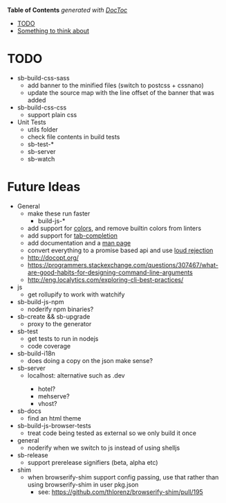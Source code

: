 <!-- START doctoc generated TOC please keep comment here to allow auto update -->
<!-- DON'T EDIT THIS SECTION, INSTEAD RE-RUN doctoc TO UPDATE -->
**Table of Contents**  *generated with [DocToc](https://github.com/thlorenz/doctoc)*

- [TODO](#todo)
- [Something to think about](#something-to-think-about)

<!-- END doctoc generated TOC please keep comment here to allow auto update -->

# TODO
* sb-build-css-sass
  * add banner to the minified files (switch to postcss + cssnano)
  * update the source map with the line offset of the banner that was added
* sb-build-css-css
  * support plain css
* Unit Tests
  * utils folder
  * check file contents in build tests
  * sb-test-*
  * sb-server
  * sb-watch

# Future Ideas
* General
  * make these run faster
    * build-js-*
  * add support for [colors](https://github.com/chalk/chalk), and remove builtin colors from linters
  * add support for [tab-completion](https://github.com/mklabs/node-tabtab)
  * add documentation and a [man page](https://github.com/wooorm/remark-man)
  * convert everything to a promise based api and use [loud rejection](https://github.com/sindresorhus/loud-rejection)
  * http://docopt.org/
  * https://programmers.stackexchange.com/questions/307467/what-are-good-habits-for-designing-command-line-arguments
  * http://eng.localytics.com/exploring-cli-best-practices/
* js
  * get rollupify to work with watchify
* sb-build-js-npm
  * noderify npm binaries?
* sb-create && sb-upgrade
  * proxy to the generator
* sb-test
  * get tests to run in nodejs
  * code coverage
* sb-build-i18n
  * does doing a copy on the json make sense?
* sb-server
  * localhost:<port> alternative such as <module-name>.dev
    * hotel?
    * mehserve?
    * vhost?
* sb-docs
  * find an html theme
* sb-build-js-browser-tests
  * treat code being tested as external so we only build it once
* general
  * noderify when we switch to js instead of using shelljs
* sb-release
  * support prerelease signifiers (beta, alpha etc)
* shim
  * when browserify-shim support config passing, use that rather than using browserify-shim in user pkg.json
    * see: https://github.com/thlorenz/browserify-shim/pull/195
